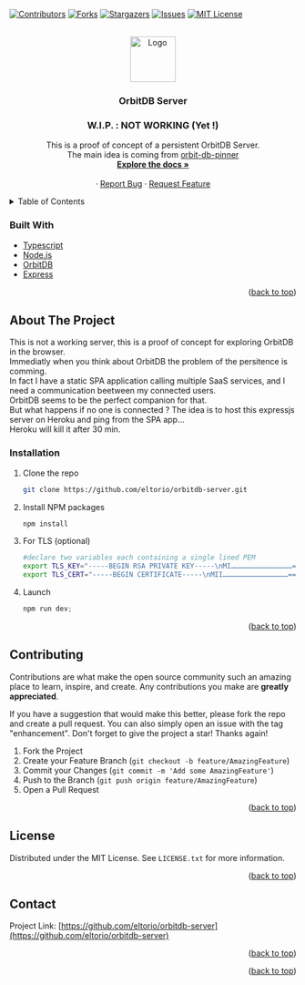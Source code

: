 <div id="top"></div>

[![Contributors][contributors-shield]][contributors-url]
[![Forks][forks-shield]][forks-url]
[![Stargazers][stars-shield]][stars-url]
[![Issues][issues-shield]][issues-url]
[![MIT License][license-shield]][license-url]



<!-- PROJECT LOGO -->
<br />
<div align="center">
  <a href="https://github.com/eltorio/orbitb-server">
    <img src="images/logo.png" alt="Logo" width="80" height="80">
  </a>

<h3 align="center">OrbitDB Server</h3>
<h3 align="center">W.I.P. : NOT WORKING (Yet !)</h3>
  <p align="center">
    This is a proof of concept of a persistent OrbitDB Server.<br />
    The main idea is coming from <a href="https://github.com/orbitdb/orbit-db-pinner/blob/main/README.md">orbit-db-pinner</a>
    <br />
    <a href="https://github.com/eltorio/orbitdb-server"><strong>Explore the docs »</strong></a>
    <br />
    <br />
    <!--<a href="https://github.com/eltorio/orbitdb-server">View Demo</a>-->
    ·
    <a href="https://github.com/eltorio/orbitdb-server/issues">Report Bug</a>
    ·
    <a href="https://github.com/eltorio/orbitdb-server/issues">Request Feature</a>
  </p>
</div>



<!-- TABLE OF CONTENTS -->
<details>
  <summary>Table of Contents</summary>
  <ol>
    <li>
      <a href="#about-the-project">About The Project</a>
      <ul>
        <li><a href="#built-with">Built With</a></li>
      </ul>
    </li>
    <li>
      <a href="#getting-started">Getting Started</a>
      <ul>
        <li><a href="#prerequisites">Prerequisites</a></li>
        <li><a href="#installation">Installation</a></li>
      </ul>
    </li>
    <li><a href="#usage">Usage</a></li>
    <li><a href="#roadmap">Roadmap</a></li>
    <li><a href="#contributing">Contributing</a></li>
    <li><a href="#license">License</a></li>
    <li><a href="#contact">Contact</a></li>
    <li><a href="#acknowledgments">Acknowledgments</a></li>
  </ol>
</details>


### Built With

* [Typescript](https://typescriptlang.org/)
* [Node.js](https://nodejs.org/)
* [OrbitDB](https://orbitdb.org/)
* [Express](https://expressjs.com/)

<p align="right">(<a href="#top">back to top</a>)</p>



<!-- GETTING STARTED -->
## About The Project

This is not a working server, this is a proof of concept for exploring OrbitDB in the browser.  
Immediatly when you think about OrbitDB the problem of the persitence is comming.   
In fact I have a static SPA application calling multiple SaaS services, and I need a communication beetween my connected users.   
OrbitDB seems to be the perfect companion for that.   
But what happens if no one is connected ?
The idea is to host this expressjs server on Heroku and ping from the SPA app…   
Heroku will kill it after 30 min. 


### Installation

1. Clone the repo
   ```sh
   git clone https://github.com/eltorio/orbitdb-server.git
   ```
2. Install NPM packages
   ```sh
   npm install
   ```
2. For TLS (optional)
   ```sh
   #declare two variables each containing a single lined PEM
   export TLS_KEY="-----BEGIN RSA PRIVATE KEY-----\nMI………………………………………=\n-----END RSA PRIVATE KEY-----\n"
   export TLS_CERT="-----BEGIN CERTIFICATE-----\nMII…………………………………………==\n-----END CERTIFICATE-----\n"
   ```
3. Launch
   ```js
   npm run dev;
   ```

<p align="right">(<a href="#top">back to top</a>)</p>

## Contributing

Contributions are what make the open source community such an amazing place to learn, inspire, and create. Any contributions you make are **greatly appreciated**.

If you have a suggestion that would make this better, please fork the repo and create a pull request. You can also simply open an issue with the tag "enhancement".
Don't forget to give the project a star! Thanks again!

1. Fork the Project
2. Create your Feature Branch (`git checkout -b feature/AmazingFeature`)
3. Commit your Changes (`git commit -m 'Add some AmazingFeature'`)
4. Push to the Branch (`git push origin feature/AmazingFeature`)
5. Open a Pull Request

<p align="right">(<a href="#top">back to top</a>)</p>



<!-- LICENSE -->
## License

Distributed under the MIT License. See `LICENSE.txt` for more information.

<p align="right">(<a href="#top">back to top</a>)</p>



<!-- CONTACT -->
## Contact

Project Link: [https://github.com/eltorio/orbitdb-server](https://github.com/eltorio/orbitdb-server)

<p align="right">(<a href="#top">back to top</a>)</p>


<p align="right">(<a href="#top">back to top</a>)</p>



<!-- MARKDOWN LINKS & IMAGES -->
<!-- https://www.markdownguide.org/basic-syntax/#reference-style-links -->
[contributors-shield]: https://img.shields.io/github/contributors/eltorio/orbitdb-server.svg?style=for-the-badge
[contributors-url]: https://github.com/eltorio/orbitdb-server/graphs/contributors
[forks-shield]: https://img.shields.io/github/forks/eltorio/orbitdb-server.svg?style=for-the-badge
[forks-url]: https://github.com/eltorio/orbitdb-server/network/members
[stars-shield]: https://img.shields.io/github/stars/eltorio/orbitdb-server.svg?style=for-the-badge
[stars-url]: https://github.com/eltorio/orbitdb-server/stargazers
[issues-shield]: https://img.shields.io/github/issues/eltorio/orbitdb-server.svg?style=for-the-badge
[issues-url]: https://github.com/eltorio/orbitdb-server/issues
[license-shield]: https://img.shields.io/github/license/eltorio/orbitdb-server.svg?style=for-the-badge
[license-url]: https://github.com/eltorio/orbitdb-server/blob/master/LICENSE.txt
[linkedin-shield]: https://img.shields.io/badge/-LinkedIn-black.svg?style=for-the-badge&logo=linkedin&colorB=555
[linkedin-url]: https://linkedin.com/in/linkedin_username
[product-screenshot]: images/screenshot.png